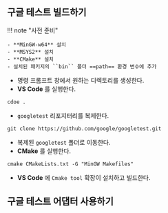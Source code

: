 ## 구글 테스트 빌드하기

!!! note    "사전 준비"

    - **MinGW-w64** 설치
    - **MSYS2** 설치
    - **CMake** 설치
    - 설치된 패키지의 ``bin`` 폴더 ==path== 환경 변수에 추가

- 명령 프롬프트 창에서 원하는 디렉토리를 생성한다.
- **VS Code** 를 실행한다.
``` console
cdoe . 
```

- ``googletest`` 리포지터리를 복제한다.
``` console
git clone https://github.com/google/googletest.git
```

- 복제된 ``googletest`` 폴더로 이동한다.
- **CMake** 를 실행한다.
``` console
cmake CMakeLists.txt -G "MinGW Makefiles"
```

- **VS Code** 에 ``Cmake tool`` 확장이 설치하고 빌드한다.


## 구글 테스트 어댑터 사용하기
